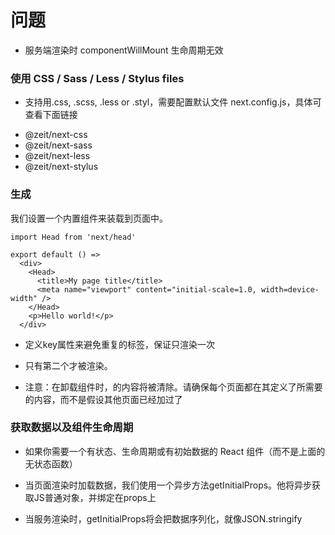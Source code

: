 # 问题

- 服务端渲染时 componentWillMount 生命周期无效

### 使用 CSS / Sass / Less / Stylus files
* 支持用.css, .scss, .less or .styl，需要配置默认文件 next.config.js，具体可查看下面链接

- @zeit/next-css
- @zeit/next-sass
- @zeit/next-less
- @zeit/next-stylus

### 生成<head>

我们设置一个内置组件来装载<head>到页面中。

```
import Head from 'next/head'

export default () =>
  <div>
    <Head>
      <title>My page title</title>
      <meta name="viewport" content="initial-scale=1.0, width=device-width" />
    </Head>
    <p>Hello world!</p>
  </div>
```


+ 定义key属性来避免重复的<head>标签，保证<head>只渲染一次

+ 只有第二个<meta name="viewport" />才被渲染。

+ 注意：在卸载组件时，<head>的内容将被清除。请确保每个页面都在其<head>定义了所需要的内容，而不是假设其他页面已经加过了

### 获取数据以及组件生命周期

* 如果你需要一个有状态、生命周期或有初始数据的 React 组件（而不是上面的无状态函数）

* 当页面渲染时加载数据，我们使用一个异步方法getInitialProps。他将异步获取JS普通对象，并绑定在props上

* 当服务渲染时，getInitialProps将会把数据序列化，就像JSON.stringify
